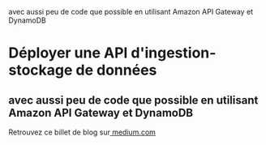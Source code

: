 avec aussi peu de code que possible en utilisant Amazon API Gateway et DynamoDB

[](https://medium.com/@paul.santus?source=post_page-----a00e9e03672--------------------------------)

# Déployer une API d'ingestion-stockage de données

## avec aussi peu de code que possible en utilisant Amazon API Gateway et DynamoDB

Retrouvez ce billet de blog sur[ medium.com](https://medium.com/@paul.santus/deploy-a-simple-data-storage-api-with-very-little-code-using-amazon-api-gateway-and-dynamodb-a00e9e03672)